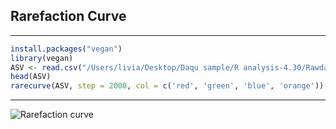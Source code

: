 ## Rarefaction Curve
------
```r
install.packages("vegan")
library(vegan)	
ASV <- read.csv("/Users/livia/Desktop/Daqu sample/R analysis-4.30/Rawdata/filtered/ASV.CSV", row.names = 1)
head(ASV)
rarecurve(ASV, step = 2000, col = c('red', 'green', 'blue', 'orange'))
```
------
![Rarefaction curve](https://github.com/igchoi/IBT618-SystemsBiotechnology/assets/165759135/6b724475-dc68-45a4-b744-31d271e7ad5b)
